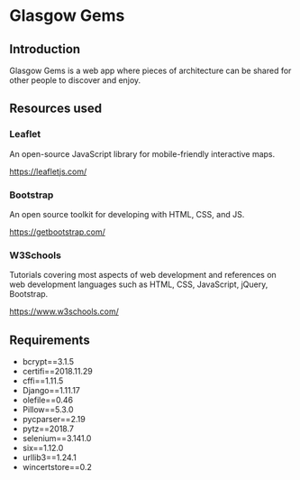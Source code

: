 # Glasgow Gems

## Introduction
Glasgow Gems is a web app where pieces of architecture can be shared for other people to discover and enjoy.

## Resources used

### Leaflet

An open-source JavaScript library for mobile-friendly interactive maps.

https://leafletjs.com/

### Bootstrap

An open source toolkit for developing with HTML, CSS, and JS.

https://getbootstrap.com/

### W3Schools

Tutorials covering most aspects of web development and references on web development languages such as HTML, CSS, JavaScript, jQuery, Bootstrap.

https://www.w3schools.com/

## Requirements

* bcrypt==3.1.5
* certifi==2018.11.29
* cffi==1.11.5
* Django==1.11.17
* olefile==0.46
* Pillow==5.3.0
* pycparser==2.19
* pytz==2018.7
* selenium==3.141.0
* six==1.12.0
* urllib3==1.24.1
* wincertstore==0.2
